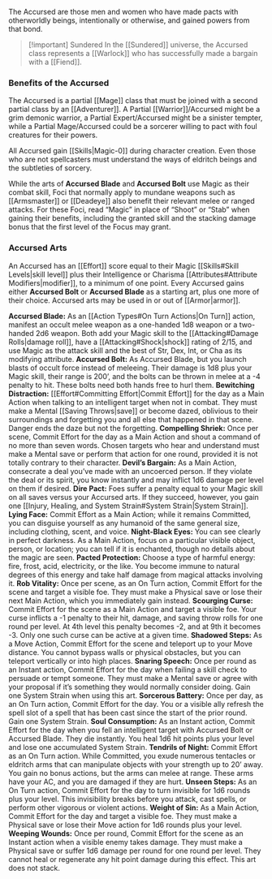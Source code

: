 The Accursed are those men and women who have made pacts with otherworldly beings, intentionally or otherwise, and gained powers from that bond.

> [!important] Sundered
> In the [[Sundered]] universe, the Accursed class represents a [[Warlock]] who has successfully made a bargain with a [[Fiend]].
### Benefits of the Accursed
The Accursed is a partial [[Mage]] class that must be joined with a second partial class by an [[Adventurer]]. A Partial [[Warrior]]/Accursed might be a grim demonic warrior, a Partial Expert/Accursed might be a sinister tempter, while a Partial Mage/Accursed could be a sorcerer willing to pact with foul creatures for their powers. 

All Accursed gain [[Skills|Magic-0]] during character creation. Even those who are not spellcasters must understand the ways of eldritch beings and the subtleties of sorcery. 

While the arts of **Accursed Blade** and **Accursed Bolt** use Magic as their combat skill, Foci that normally apply to mundane weapons such as [[Armsmaster]] or [[Deadeye]] also benefit their relevant melee or ranged attacks. For these Foci, read “Magic” in place of “Shoot” or “Stab” when gaining their benefits, including the granted skill and the stacking damage bonus that the first level of the Focus may grant.
### Accursed Arts
An Accursed has an [[Effort]] score equal to their Magic [[Skills#Skill Levels|skill level]] plus their Intelligence or Charisma [[Attributes#Attribute Modifiers|modifier]], to a minimum of one point. Every Accursed gains either **Accursed Bolt** or **Accursed Blade** as a starting art, plus one more of their choice. Accursed arts may be used in or out of [[Armor|armor]].

**Accursed Blade:** As an [[Action Types#On Turn Actions|On Turn]] action, manifest an occult melee weapon as a one-handed 1d8 weapon or a two-handed 2d6 weapon. Both add your Magic skill to the [[Attacking#Damage Rolls|damage roll]], have a [[Attacking#Shock|shock]] rating of 2/15, and use Magic as the attack skill and the best of Str, Dex, Int, or Cha as its modifying attribute.
**Accursed Bolt:** As Accursed Blade, but you launch blasts of occult force instead of meleeing. Their damage is 1d8 plus your Magic skill, their range is 200’, and the bolts can be thrown in melee at a -4 penalty to hit. These bolts need both hands free to hurl them.
**Bewitching Distraction:** [[Effort#Committing Effort|Commit Effort]] for the day as a Main Action when talking to an intelligent target when not in combat. They must make a Mental [[Saving Throws|save]] or become dazed, oblivious to their surroundings and forgetting you and all else that happened in that scene. Danger ends the daze but not the forgetting.
**Compelling Shriek:** Once per scene, Commit Effort for the day as a Main Action and shout a command of no more than seven words. Chosen targets who hear and understand must make a Mental save or perform that action for one round, provided it is not totally contrary to their character.
**Devil’s Bargain:** As a Main Action, consecrate a deal you’ve made with an uncoerced person. If they violate the deal or its spirit, you know instantly and may inflict 1d6 damage per level on them if desired.
**Dire Pact:** Foes suffer a penalty equal to your Magic skill on all saves versus your Accursed arts. If they succeed, however, you gain one [[Injury, Healing, and System Strain#System Strain|System Strain]].
**Lying Face:** Commit Effort as a Main Action; while it remains Committed, you can disguise yourself as any humanoid of the same general size, including clothing, scent, and voice.
**Night-Black Eyes:** You can see clearly in perfect darkness. As a Main Action, focus on a particular visible object, person, or location; you can tell if it is enchanted, though no details about the magic are seen.
**Pacted Protection:** Choose a type of harmful energy: fire, frost, acid, electricity, or the like. You become immune to natural degrees of this energy and take half damage from magical attacks involving it.
**Rob Vitality:** Once per scene, as an On Turn action, Commit Effort for the scene and target a visible foe. They must make a Physical save or lose their next Main Action, which you immediately gain instead.
**Scourging Curse:** Commit Effort for the scene as a Main Action and target a visible foe. Your curse inflicts a -1 penalty to their hit, damage, and saving throw rolls for one round per level. At 4th level this penalty becomes -2, and at 9th it becomes -3. Only one such curse can be active at a given time.
**Shadowed Steps:** As a Move Action, Commit Effort for the scene and teleport up to your Move distance. You cannot bypass walls or physical obstacles, but you can teleport vertically or into high places.
**Snaring Speech:** Once per round as an Instant action, Commit Effort for the day when failing a skill check to persuade or tempt someone. They must make a Mental save or agree with your proposal if it’s something they would normally consider doing. Gain one System Strain when using this art.
**Sorcerous Battery:** Once per day, as an On Turn action, Commit Effort for the day. You or a visible ally refresh the spell slot of a spell that has been cast since the start of the prior round. Gain one System Strain.
**Soul Consumption:** As an Instant action, Commit Effort for the day when you fell an intelligent target with Accursed Bolt or Accursed Blade. They die instantly. You heal 1d6 hit points plus your level and lose one accumulated System Strain.
**Tendrils of Night:** Commit Effort as an On Turn action. While Committed, you exude numerous tentacles or eldritch arms that can manipulate objects with your strength up to 20’ away. You gain no bonus actions, but the arms can melee at range. These arms have your AC, and you are damaged if they are hurt.
**Unseen Steps:** As an On Turn action, Commit Effort for the day to turn invisible for 1d6 rounds plus your level. This invisibility breaks before you attack, cast spells, or perform other vigorous or violent actions.
**Weight of Sin:** As a Main Action, Commit Effort for the day and target a visible foe. They must make a Physical save or lose their Move action for 1d6 rounds plus your level.
**Weeping Wounds:** Once per round, Commit Effort for the scene as an Instant action when a visible enemy takes damage. They must make a Physical save or suffer 1d6 damage per round for one round per level. They cannot heal or regenerate any hit point damage during this effect. This art does not stack.
